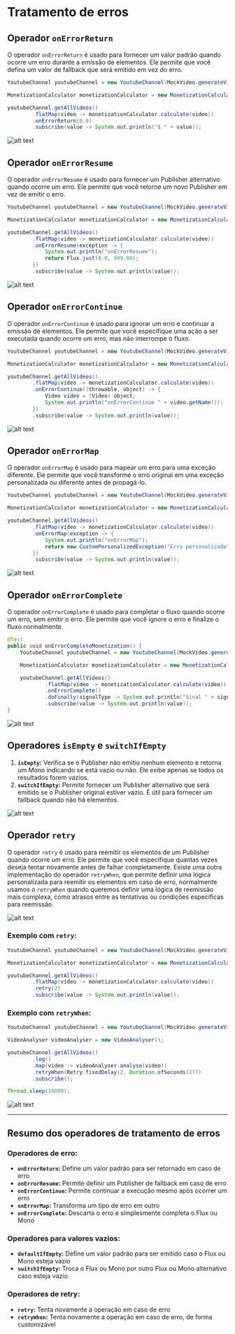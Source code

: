 # Tratamento de erros

## Operador `onErrorReturn`

O operador `onErrorReturn` é usado para fornecer um valor padrão quando ocorre um erro durante a emissão de elementos. Ele permite que você defina um valor de fallback que será emitido em vez do erro.

```java
YoutubeChannel youtubeChannel = new YoutubeChannel(MockVideo.generateVideos());

MonetizationCalculator monetizationCalculator = new MonetizationCalculator();

youtubeChannel.getAllVideos()
        .flatMap(video -> monetizationCalculator.calculate(video))
        .onErrorReturn(0.0)
        .subscribe(value -> System.out.println("$ " + value));
```

![alt text](image-29.png)

## Operador `onErrorResume`

O operador `onErrorResume` é usado para fornecer um Publisher alternativo quando ocorre um erro. Ele permite que você retorne um novo Publisher em vez de emitir o erro.

```java
YoutubeChannel youtubeChannel = new YoutubeChannel(MockVideo.generateVideos());

MonetizationCalculator monetizationCalculator = new MonetizationCalculator();

youtubeChannel.getAllVideos()
        .flatMap(video -> monetizationCalculator.calculate(video))
        .onErrorResume(exception -> {
            System.out.println("onErrorResume");
            return Flux.just(0.0, 999.00);
        })
        .subscribe(value -> System.out.println(value));
```

![alt text](image-30.png)

## Operador `onErrorContinue`

O operador `onErrorContinue` é usado para ignorar um erro e continuar a emissão de elementos. Ele permite que você especifique uma ação a ser executada quando ocorre um erro, mas não interrompe o fluxo.

```java
YoutubeChannel youtubeChannel = new YoutubeChannel(MockVideo.generateVideos());

MonetizationCalculator monetizationCalculator = new MonetizationCalculator();

youtubeChannel.getAllVideos()
        .flatMap(video -> monetizationCalculator.calculate(video))
        .onErrorContinue((throwable, object) -> {
            Video video = (Video) object;
            System.out.println("onErrorContinue " + video.getName());
        })
        .subscribe(value -> System.out.println(value));
```

![alt text](image-31.png)

## Operador `onErrorMap`

O operador `onErrorMap` é usado para mapear um erro para uma exceção diferente. Ele permite que você transforme o erro original em uma exceção personalizada ou diferente antes de propagá-lo.

```java
YoutubeChannel youtubeChannel = new YoutubeChannel(MockVideo.generateVideos());

MonetizationCalculator monetizationCalculator = new MonetizationCalculator();

youtubeChannel.getAllVideos()
        .flatMap(video -> monetizationCalculator.calculate(video))
        .onErrorMap(exception -> {
            System.out.println("onErrorMap");
            return new CustomPersonalizedException("Erro personalizado", exception);
        })
        .subscribe(value -> System.out.println(value));
```

![alt text](image-32.png)

## Operador `onErrorComplete`

O operador `onErrorComplete` é usado para completar o fluxo quando ocorre um erro, sem emitir o erro. Ele permite que você ignore o erro e finalize o fluxo normalmente.

```java
@Test
public void onErrorCompleteMonetization() {
    YoutubeChannel youtubeChannel = new YoutubeChannel(MockVideo.generateVideos());

    MonetizationCalculator monetizationCalculator = new MonetizationCalculator();

    youtubeChannel.getAllVideos()
            .flatMap(video -> monetizationCalculator.calculate(video))
            .onErrorComplete()
            .doFinally(signalType -> System.out.println("Sinal " + signalType))
            .subscribe(value -> System.out.println(value));
}
```
![alt text](image-33.png)

## Operadores `isEmpty` e `switchIfEmpty`

1. **`isEmpty`:** Verifica se o Publisher não emitiu nenhum elemento e retorna um Mono<Boolean> indicando se está vazio ou não. Ele exibe apenas se todos os resultados forem vazios.
2. **`switchIfEmpty`:** Permite fornecer um Publisher alternativo que será emitido se o Publisher original estiver vazio. É útil para fornecer um fallback quando não há elementos.

![alt text](image-34.png)

## Operador `retry`

O operador `retry` é usado para reemitir os elementos de um Publisher quando ocorre um erro. Ele permite que você especifique quantas vezes deseja tentar novamente antes de falhar completamente. Existe uma outra implementação do operador `retryWhen`, que permite definir uma lógica personalizada para reemitir os elementos em caso de erro, normalmente usamos o `retryWhen` quando queremos definir uma lógica de reemissão mais complexa, como atrasos entre as tentativas ou condições específicas para reemissão.

![alt text](image-36.png)

### Exemplo com `retry`:

```java
YoutubeChannel youtubeChannel = new YoutubeChannel(MockVideo.generateVideos());

MonetizationCalculator monetizationCalculator = new MonetizationCalculator();

youtubeChannel.getAllVideos()
        .flatMap(video -> monetizationCalculator.calculate(video))
        .retry(2)
        .subscribe(value -> System.out.println(value));
```

### Exemplo com `retryWhen`:

```java
YoutubeChannel youtubeChannel = new YoutubeChannel(MockVideo.generateVideos());

VideoAnalyser videoAnalyser = new VideoAnalyser();

youtubeChannel.getAllVideos()
        .log()
        .map(video -> videoAnalyser.analyse(video))
        .retryWhen(Retry.fixedDelay(2, Duration.ofSeconds(2)))
        .subscribe();

Thread.sleep(10000);
```

![alt text](image-35.png)

---

## Resumo dos operadores de tratamento de erros

### Operadores de erro:

- **`onErrorReturn`:** Define um valor padrão para ser retornado em caso de erro
- **`onErrorResume`:** Permite definir um Publisher de fallback em caso de erro
- **`onErrorContinue`:** Permite continuar a execução mesmo após ocorrer um erro
- **`onErrorMap`:** Transforma um tipo de erro em outro
- **`onErrorComplete`:** Descarta o erro e simplesmente completa o Flux ou Mono

### Operadores para valores vazios:

- **`defaultIfEmpty`:** Define um valor padrão para ser emitido caso o Flux ou Mono esteja vazio
- **`switchIfEmpty`:** Troca o Flux ou Mono por outro Flux ou Mono alternativo caso esteja vazio

### Operadores de retry:

- **`retry`:** Tenta novamente a operação em caso de erro
- **`retryWhen`:** Tenta novamente a operação em caso de erro, de forma customizável
